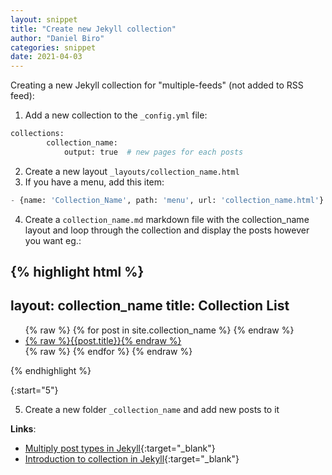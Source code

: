 ```yaml
---
layout: snippet
title: "Create new Jekyll collection"
author: "Daniel Biro"
categories: snippet
date: 2021-04-03
---
```


Creating a new Jekyll collection for "multiple-feeds" (not added to RSS feed):
1. Add a new collection to the `_config.yml` file: 
``` python
collections:
        collection_name:
            output: true  # new pages for each posts
```
2. Create a new layout `_layouts/collection_name.html`
3. If you have a menu, add this item:
``` python
- {name: 'Collection_Name', path: 'menu', url: 'collection_name.html'}
```
4. Create a `collection_name.md` markdown file with the collection_name layout and loop through the collection and display the posts however you want eg.:
<!-- I had to put everything liquid related to "raw" tags -->
{% highlight html %}
---
layout: collection_name
title: Collection List
---
<ul class="posts">
{% raw %} {% for post in site.collection_name %} {% endraw %}
    <li itemscope>
    <a href="{% raw %}{{site.github.url}}{{post.url}}{% endraw %}">{% raw %}{{post.title}}{% endraw %}</a>
    </li>
{% raw %} {% endfor %} {% endraw %}
</ul>

{% endhighlight %}

{:start="5"}
<!-- highlighting breaks the enumerated list so I start it again from 5 -->
5. Create a new folder `_collection_name` and add new posts to it

**Links**:
- [Multiply post types in Jekyll](https://www.csrhymes.com/development/2017/10/27/multiple-post-types-in-jekyll.html){:target="_blank"}
- [Introduction to collection in Jekyll](https://www.digitalocean.com/community/tutorials/jekyll-collections){:target="_blank"}